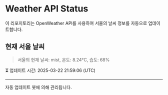 
# Weather API Status

이 리포지토리는 OpenWeather API를 사용하여 서울의 날씨 정보를 자동으로 업데이트합니다.

## 현재 서울 날씨
> 서울의 현재 날씨: mist, 온도: 8.24°C, 습도: 68%

⏳ 업데이트 시간: 2025-03-22 21:59:06 (UTC)

---
자동 업데이트 봇에 의해 관리됩니다.
